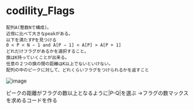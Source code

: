 # codility_Flags

```
配列A(整数Nで構成)。
近傍に比べて大きなpeakがある。
以下を満たすPを見つける
0 < P < N − 1 and A[P − 1] < A[P] > A[P + 1]
どれだけフラグがあるかを選択すること。
旗はK持っていくことが出来る。
任意の２つの旗の間の距離はK以上でないといけない。
配列の中のピークに対して、どれくらいフラグをつけられるかを返すこと
```

![image](https://github.com/Shinichi0713/codility_Flags/assets/61480734/46e0e01a-c0d0-4a05-98a3-152faa9c46ba)

ピークの距離がフラグの数以上となるように|P-Q|を選ぶ
→フラグの数マックスを求めるコードを作る
